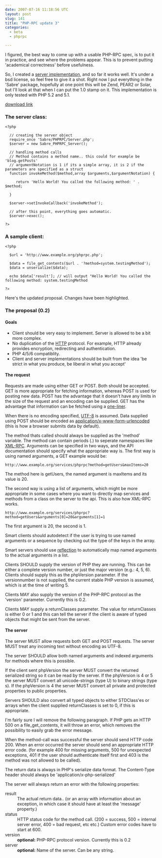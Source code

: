 ```yaml
---
date: 2007-07-16 11:18:56 UTC
layout: post
slug: 141
title: "PHP-RPC update 3"
categories:
  - beta
  - phprpc

---
```

<p>I figured, the best way to come up with a usable PHP-RPC spec, is to put it in practice, and see where the problems appear. This is to prevent putting 'academical correctness' before usefulness.</p>

<p>So, I created a <a href="http://www.rooftopsolutions.nl/code/?p=PHPRPC&a=s&file=/Server.php">server implementation</a>, and so far it works well. It's under a bsd license, so feel free to give it a shot. Right now I put everything in the 'Sabre' package, hopefully at one point this will be Zend, PEAR2 or Solar, but I'll look at that when I can put the 1.0 stamp on it. This implementation is only tested with PHP 5.2 and 5.1.</p>

<p><a href="http://www.rooftopsolutions.nl/code/PHPRPC/downloads/PHPRPC_0.3.tar.gz">download link</a></p>

<h3>The server class:</h3>

```
<?php

  // creating the server object
  require_once 'Sabre/PHPRPC/Server.php';
  $server = new Sabre_PHPRPC_Server();
  
  // handling method calls
  // Method contains a method name.. this could for example be 'blog.getPosts'
  // argumentNotation is 1 if its a simple array, it is 2 if the parameters are specified as a struct
  function invokeMethod($method,array $arguments,$argumentNotation) {

     return 'Hello World! You called the following method: ' . $method;

  }

  $server->setInvokeCallback('invokeMethod');

  // after this point, everything goes automatic.
  $server->exec();

?>
```

<h3>A sample client:</h3>

```
<?php

  $url = 'http://www.example.org/phprpc.php';

  $data = file_get_contents($url . '?method=system.testingMethod');
  $data = unserialize($data);

  echo $data['result']; // will output "Hello World! You called the following method: system.testingMethod

?>
```

<p>Here's the updated proposal. Changes have been highlighted.</p>

<h3>The proposal (0.2)</h3>

<h4>Goals</h4>
<ul>
  <li>Client should be very easy to implement. Server is allowed to be a bit more complex.</li>
  <li>No duplication of the <a href="http://www.w3.org/Protocols/rfc2616/rfc2616.html">HTTP</a> protocol. For example, HTTP already provides encryption, redirecting and authentication.</li>
  <li>PHP 4/5/6 compatiblity.</li>
  <li>Client and server implementations should be built from the idea 'be strict in what you produce, be liberal in what you accept'</li>
</ul>

<h4>The request</h4>

<p>Requests are made using either GET or POST. Both should be accepted. GET is more appropriate for fetching information, whereas POST is used for posting new data. POST has the advantage that it doesn't have any limits in the size of the request and an encoding can be supplied. GET has the advantage that information can be fetched using a <a href="http://www.php.net/file_get_contents">one-liner</a>.</p>

<p>When there is no encoding specified, <a href="http://en.wikipedia.org/wiki/UTF-8">UTF-8</a> is assumed. Data supplied using POST should be encoded as <a href="http://www.w3.org/TR/html4/interact/forms.html#h-17.13.4.1">application/x-www-form-urlencoded</a> (this is how a browser submits data by default).</p>

<p>The method thats called should always be supplied as the 'method' variable. The method can contain periods (.) to seperate namespaces like <a href="http://www.xmlrpc.com/spec">XML-RPC</a>. Arguments can be specified in two ways, and the API documentation should specify what the appropriate way is. The first way is using named arguments, a GET example would be:</p>

```
http://www.example.org/services/phprpc?method=getUsers&maxItems=20
```

<p>The method here is getUsers, the named argument is maxItems and its value is 20.</p>

<p>The second way is using a list of arguments, which might be more appropriate in some cases where you want to directly map services and methods from a class on the server to the api. This is also how XML-RPC works.</p>

```
http://www.example.org/services/phprpc?method=getUsers&arguments[0]=20&arguments[1]=1
```

<p>The first argument is 20, the second is 1.</p>

<p>Smart clients should autodetect if the user is trying to use named arguments or a sequence by checking out the type of the keys in the array.</p>

<p>Smart servers should use <a href="http://ca.php.net/language.oop5.reflection">reflection</a> to automatically map named arguments to the actual arguments in a list.</p>

<p>Clients SHOULD supply the version of PHP they are running. This can be either a complete version number, or just the major version (e.g.: 4, 5, 6). Clients should supply this as the phpVersion parameter. If the versionnumber is not supplied, the current stable PHP version is assumed, which is at the time of writing 5.</p>

<p>Clients MAY also supply the version of the PHP-RPC protocol as the 'version' parameter. Currently this is 0.2.</p>

<p>Clients MAY supply a returnClasses parameter. The value for returnClasses is either 0 or 1 and this can tell the server if the client is aware of typed objects that might be sent from the server.</p>

<h4>The server</h4>

<p>The server MUST allow requests both GET and POST requests. The server MUST treat any incoming text without encoding as UTF-8.</p>

<p>The server SHOULD allow both named arguments and indexed arguments for methods where this is possible.</p> 

<p>If the client sent phpVersion the server MUST convert the returned serialized string so it can be read by the server. If the phpVersion is 4 or 5 the server MUST convert all unicode-strings (type U) to binary strings (type s). If the phpVersion is 4 the server MUST convert all private and protected properties to public properties.</p>

<p>Servers SHOULD also convert all typed objects to either STDClass'es or arrays when the client supplied returnClasses is set to 0, if this is appropriate.</p>

<p class="highlight">I'm fairly sure I will remove the following paragraph. If PHP gets an HTTP 500 on a file_get_contents, it will throw an error, which removes the possibility to easily grab the error message.</p>

<p>When the method-call was successful the server should send HTTP code 200. When an error occurred the server should send an appropriate HTTP error code. (for example 400 for missing arguments, 500 for unexpected exceptions, 401 if the user should authenticate itself first and 403 is the method was not allowed to be called).</p>



<p>The return data is always in PHP's serialize data format. The Content-Type header should always be 'application/x-php-serialized'</p>

<div class="highlight">
<p>
The server will always return an error with the following properties:
</p>

<dl>
  <dt>result</dt>
  <dd>The actual return data.. (or an array with information about an exception, in which case it should have at least the 'message' property.)</dd>
  <dt>status</dt>
  <dd>HTTP status code for the method call. (200 = success, 500 = internal server error, 400 = bad request, etc etc.) Custom error codes have to start at 600.</dd>
  <dt>version</dt>
  <dd><strong>optional:</strong> PHP-RPC protocol version. Currently this is 0.2</dd>
  <dt>server</dt>
  <dd><strong>optional:</strong> Name of the server. Can be any string.</dd>
</dl>

</div>
